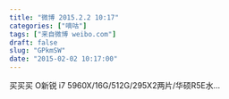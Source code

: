 ```yaml
---
title: "微博 2015.2.2 10:17"
categories: ["嘀咕"]
tags: ["来自微博 weibo.com"]
draft: false
slug: "GPkmSW"
date: "2015-02-02 10:17:00"
---
```


<p>买买买 O新锐 i7 5960X/16G/512G/295X2两片/华硕R5E水... ​​​​</p>
